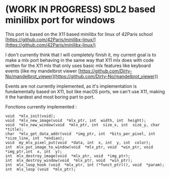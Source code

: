 # (WORK IN PROGRESS) SDL2 based minilibx port for windows
This port is based on the X11 based minilibx for linux of 42Paris school [https://github.com/42Paris/minilibx-linux/](https://github.com/42Paris/minilibx-linux/)

I don't currently think that I will completely finish it, my current goal is to make a mlx port behaving in the same way that X11 mlx does with code written for the X11 mlx that only uses basic mlx features like keyboard events (like my mandelbrot viewer [https://github.com/Dirty-No/mandelbrot_viewer](https://github.com/Dirty-No/mandelbrot_viewer))

Events are not currently implemented, as it's implementation is fundamentally based on X11, but like macOS ports, we can't use X11, making it the hardest and most boring part to port.

Fonctions currently implemented  :

    void  *mlx_init(void);
    void  *mlx_new_image(void  *mlx_ptr, int  width, int  height);
    void  *mlx_new_window(void  *mlx_ptr, int  size_x, int  size_y, char  *title);
    char  *mlx_get_data_addr(void  *img_ptr, int  *bits_per_pixel, int  *size_line, int  *endian);
    void  my_mlx_pixel_put(void  *data, int  x, int  y, int  color);
    int  mlx_put_image_to_window(void  *mlx_ptr, void  *win_ptr, void  *img_ptr,int  x, int  y);
    int  mlx_destroy_image(void  *mlx_ptr, void  *img_ptr);
    int  mlx_destroy_window(void  *mlx_ptr, void  *win_ptr);
    int  mlx_loop_hook (void  *mlx_ptr, int (*funct_ptr)(), void  *param);
    int  mlx_loop (void  *mlx_ptr);

